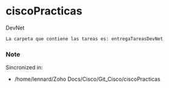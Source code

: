 # ciscoPracticas

DevNet

```bash
La carpeta que contiene las tareas es: entregaTareasDevNet 
```    

### Note 

Sincronized in:

* /home/lennard/Zoho Docs/Cisco/Git_Cisco/ciscoPracticas

 

